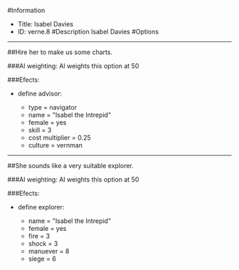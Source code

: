 #Information
 - Title: Isabel Davies
 - ID: verne.8
#Description
Isabel Davies
#Options

___
##Hire her to make us some charts.

###AI weighting:
AI weights this option at 50


###Efects:<ul><li>define advisor:</li><ul><li>type = navigator</li><li>name = "Isabel the Intrepid"</li><li>female = yes</li><li>skill = 3</li><li>cost multiplier = 0.25</li><li>culture = vernman</li></ul></ul>

___
##She sounds like a very suitable explorer.

###AI weighting:
AI weights this option at 50


###Efects:<ul><li>define explorer:</li><ul><li>name = "Isabel the Intrepid"</li><li>female = yes</li><li>fire = 3</li><li>shock = 3</li><li>manuever = 8</li><li>siege = 6</li></ul></ul>
